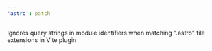 ```yaml
---
'astro': patch
---
```


Ignores query strings in module identifiers when matching ".astro" file extensions in Vite plugin
